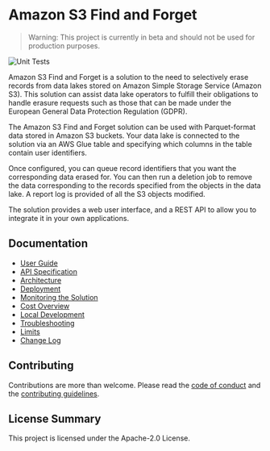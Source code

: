 Amazon S3 Find and Forget
=========================

> Warning: This project is currently in beta and should not be used for
> production purposes.

![Unit Tests](https://github.com/awslabs/amazon-s3-find-and-forget/workflows/Unit%20Tests/badge.svg)

Amazon S3 Find and Forget is a solution to the need to selectively erase
records from data lakes stored on Amazon Simple Storage Service (Amazon S3).
This solution can assist data lake operators to fulfill their obligations to
handle erasure requests such as those that can be made under the European
General Data Protection Regulation (GDPR).

The Amazon S3 Find and Forget solution can be used with Parquet-format data
stored in Amazon S3 buckets. Your data lake is connected to the solution via an
AWS Glue table and specifying which columns in the table contain user
identifiers.

Once configured, you can queue record identifiers that you want the
corresponding data erased for. You can then run a deletion job to remove the
data corresponding to the records specified from the objects in the data lake.
A report log is provided of all the S3 objects modified.

The solution provides a web user interface, and a REST API to allow you to
integrate it in your own applications.

## Documentation
- [User Guide](docs/USER_GUIDE.md)
- [API Specification](docs/api/README.md)
- [Architecture](docs/ARCHITECTURE.md)
- [Deployment](docs/USER_GUIDE.md#deploying-the-solution)
- [Monitoring the Solution](docs/MONITORING.md)
- [Cost Overview](docs/COST_OVERVIEW.md)
- [Local Development](docs/LOCAL_DEVELOPMENT.md)
- [Troubleshooting](docs/TROUBLESHOOTING.md)
- [Limits](docs/LIMITS.md)
- [Change Log](CHANGELOG.md)

## Contributing

Contributions are more than welcome. Please read the [code of conduct](CODE_OF_CONDUCT.md) and the [contributing guidelines](CONTRIBUTING.md).

## License Summary

This project is licensed under the Apache-2.0 License.
